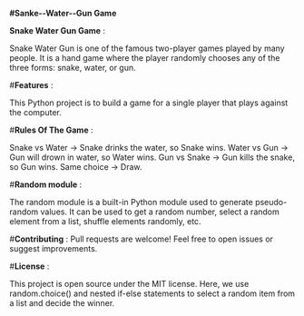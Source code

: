 **#Sanke--Water--Gun Game**

**Snake Water Gun Game** :

Snake Water Gun is one of the famous two-player games played by many people. It is a hand game where the player randomly chooses any of the three forms: snake, water, or gun.


#**Features** :

This Python project is to build a game for a single player that plays against the computer.


#**Rules Of The Game** :

Snake vs Water → Snake drinks the water, so Snake wins.
Water vs Gun → Gun will drown in water, so Water wins.
Gun vs Snake → Gun kills the snake, so Gun wins.
Same choice → Draw.


#**Random module** :

The random module is a built-in Python module used to generate pseudo-random values. It can be used to get a random number, select a random element from a list, shuffle elements randomly, etc.



#**Contributing** :
Pull requests are welcome! Feel free to open issues or suggest improvements.


#**License** :

This project is open source under the MIT license.
Here, we use random.choice() and nested if-else statements to select a random item from a list and decide the winner.
